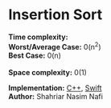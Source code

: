 # Insertion Sort

__Time complexity:__
</br>__Worst/Average Case:__ 0(n<sup>2</sup>) </br>__Best Case:__ 0(n)</br></br>
__Space complexity:__ 0(1)


__Implementation:__ [C++](../InsertionSort/CPP/InsertionSort.cpp), [Swift](../InsertionSort/Swift/InsertionSort.swift) <br>
__Author:__ Shahriar Nasim Nafi
